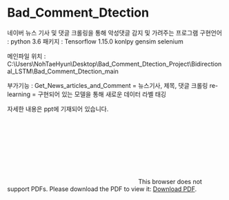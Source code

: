 # Bad_Comment_Dtection
네이버 뉴스 기사 및 댓글 크롤링을 통해 악성댓글 감지 및 가려주는 프로그램
구현언어 : python 3.6
패키지 : 
Tensorflow 1.15.0
konlpy
gensim
selenium

메인파일 위치 :
C:\Users\NohTaeHyun\Desktop\Bad_Comment_Dtection_Project\Bidirectional_LSTM\Bad_Comment_Dtection_main

부가기능 :
Get_News_articles_and_Comment = 뉴스기사, 제목, 댓글 크롤링
re-learning = 구현되어 있는 모델을 통해 새로운 데이터 라벨 태깅

자세한 내용은 ppt에 기재되어 있습니다.



<object data="https://github.com/Falconno7/Bad_Comment_Dtection/blob/master/%ED%94%84%EB%A1%9C%EC%A0%9D%ED%8A%B8%20ppt.pdf" type="application/pdf" width="700px" height="700px">
       <embed src="https://github.com/Falconno7/Bad_Comment_Dtection/blob/master/%ED%94%84%EB%A1%9C%EC%A0%9D%ED%8A%B8%20ppt.pdf">
           This browser does not support PDFs. Please download the PDF to view it: <a href="https://github.com/Falconno7/Bad_Comment_Dtection/blob/master/%ED%94%84%EB%A1%9C%EC%A0%9D%ED%8A%B8%20ppt.pdf">Download PDF</a>.</p>
       </embed>
</object>
